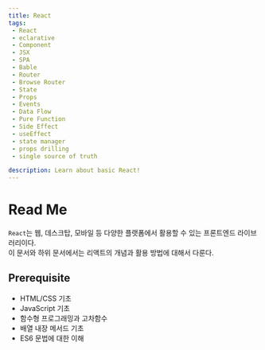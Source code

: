 ```yaml
---
title: React
tags: 
 - React
 - eclarative
 - Component
 - JSX
 - SPA
 - Bable
 - Router
 - Browse Router
 - State
 - Props
 - Events
 - Data Flow
 - Pure Function
 - Side Effect
 - useEffect
 - state manager
 - props drilling
 - single source of truth

description: Learn about basic React!
---
```



# Read Me
`React`는 웹, 데스크탑, 모바일 등 다양한 플랫폼에서 활용할 수 있는 프론트엔드 라이브러리이다.  
이 문서와 하위 문서에서는 리액트의 개념과 활용 방법에 대해서 다룬다.  

## Prerequisite
- HTML/CSS 기초
- JavaScript 기초
- 함수형 프로그래밍과 고차함수
- 배열 내장 메서드 기초
- ES6 문법에 대한 이해